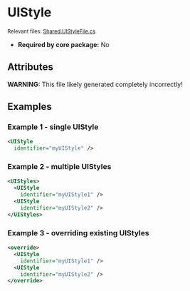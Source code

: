 # UIStyle

<sub>Relevant files: [Shared:UIStyleFile.cs](https://github.com/Regalis11/Barotrauma/blob/master/Barotrauma/BarotraumaShared/SharedSource/ContentManagement/ContentFile/UIStyleFile.cs)</sub>
- **Required by core package:** No

## Attributes


**WARNING:** This file likely generated completely incorrectly!

## Examples

### Example 1 - single UIStyle

```xml
<UIStyle
  identifier="myUIStyle" />
```

### Example 2 - multiple UIStyles

```xml
<UIStyles>
  <UIStyle
    identifier="myUIStyle1" />
  <UIStyle
    identifier="myUIStyle2" />
</UIStyles>
```

### Example 3 - overriding existing UIStyles

```xml
<override>
  <UIStyle
    identifier="myUIStyle1" />
  <UIStyle
    identifier="myUIStyle2" />
</override>
```


